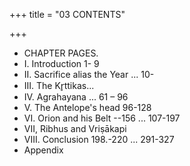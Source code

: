 +++
title = "03 CONTENTS"

+++
- CHAPTER PAGES. 
- I. Introduction 1- 9  
- II. Sacrifice alias the Year ... 10- 
- III. The Kr̥ttikas... 
- IV. Agrahayana ... 61 – 96 
- V. The Antelope's head  96-128 
- VI. Orion and his Belt --156 ... 107-197 
- VII, Ribhus and Vriṣākapi 
- VIII. Conclusion 198.-220 ... 291-327 
- Appendix 

